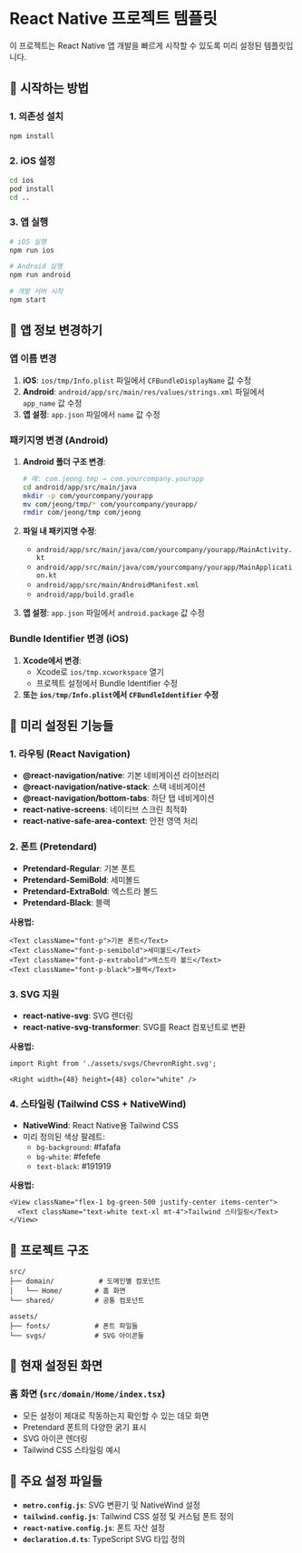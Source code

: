 # React Native 프로젝트 템플릿

이 프로젝트는 React Native 앱 개발을 빠르게 시작할 수 있도록 미리 설정된 템플릿입니다.

## 🚀 시작하는 방법

### 1. 의존성 설치
```bash
npm install
```

### 2. iOS 설정
```bash
cd ios
pod install
cd ..
```

### 3. 앱 실행
```bash
# iOS 실행
npm run ios

# Android 실행
npm run android

# 개발 서버 시작
npm start
```

## 📱 앱 정보 변경하기

### 앱 이름 변경
1. **iOS**: `ios/tmp/Info.plist` 파일에서 `CFBundleDisplayName` 값 수정
2. **Android**: `android/app/src/main/res/values/strings.xml` 파일에서 `app_name` 값 수정
3. **앱 설정**: `app.json` 파일에서 `name` 값 수정

### 패키지명 변경 (Android)
1. **Android 폴더 구조 변경**:
   ```bash
   # 예: com.jeong.tmp → com.yourcompany.yourapp
   cd android/app/src/main/java
   mkdir -p com/yourcompany/yourapp
   mv com/jeong/tmp/* com/yourcompany/yourapp/
   rmdir com/jeong/tmp com/jeong
   ```

2. **파일 내 패키지명 수정**:
   - `android/app/src/main/java/com/yourcompany/yourapp/MainActivity.kt`
   - `android/app/src/main/java/com/yourcompany/yourapp/MainApplication.kt`
   - `android/app/src/main/AndroidManifest.xml`
   - `android/app/build.gradle`

3. **앱 설정**: `app.json` 파일에서 `android.package` 값 수정

### Bundle Identifier 변경 (iOS)
1. **Xcode에서 변경**:
   - Xcode로 `ios/tmp.xcworkspace` 열기
   - 프로젝트 설정에서 Bundle Identifier 수정
2. **또는 `ios/tmp/Info.plist`에서 `CFBundleIdentifier` 수정**

## 🚀 미리 설정된 기능들

### 1. 라우팅 (React Navigation)
- **@react-navigation/native**: 기본 네비게이션 라이브러리
- **@react-navigation/native-stack**: 스택 네비게이션
- **@react-navigation/bottom-tabs**: 하단 탭 네비게이션
- **react-native-screens**: 네이티브 스크린 최적화
- **react-native-safe-area-context**: 안전 영역 처리

### 2. 폰트 (Pretendard)
- **Pretendard-Regular**: 기본 폰트
- **Pretendard-SemiBold**: 세미볼드
- **Pretendard-ExtraBold**: 엑스트라 볼드
- **Pretendard-Black**: 블랙

**사용법:**
```tsx
<Text className="font-p">기본 폰트</Text>
<Text className="font-p-semibold">세미볼드</Text>
<Text className="font-p-extrabold">엑스트라 볼드</Text>
<Text className="font-p-black">블랙</Text>
```

### 3. SVG 지원
- **react-native-svg**: SVG 렌더링
- **react-native-svg-transformer**: SVG를 React 컴포넌트로 변환

**사용법:**
```tsx
import Right from './assets/svgs/ChevronRight.svg';

<Right width={48} height={48} color="white" />
```

### 4. 스타일링 (Tailwind CSS + NativeWind)
- **NativeWind**: React Native용 Tailwind CSS
- 미리 정의된 색상 팔레트:
  - `bg-background`: #fafafa
  - `bg-white`: #fefefe
  - `text-black`: #191919

**사용법:**
```tsx
<View className="flex-1 bg-green-500 justify-center items-center">
  <Text className="text-white text-xl mt-4">Tailwind 스타일링</Text>
</View>
```

## 📁 프로젝트 구조

```
src/
├── domain/           # 도메인별 컴포넌트
│   └── Home/        # 홈 화면
└── shared/          # 공통 컴포넌트

assets/
├── fonts/           # 폰트 파일들
└── svgs/            # SVG 아이콘들
```

## 📱 현재 설정된 화면

### 홈 화면 (`src/domain/Home/index.tsx`)
- 모든 설정이 제대로 작동하는지 확인할 수 있는 데모 화면
- Pretendard 폰트의 다양한 굵기 표시
- SVG 아이콘 렌더링
- Tailwind CSS 스타일링 예시

## 🔧 주요 설정 파일들

- **`metro.config.js`**: SVG 변환기 및 NativeWind 설정
- **`tailwind.config.js`**: Tailwind CSS 설정 및 커스텀 폰트 정의
- **`react-native.config.js`**: 폰트 자산 설정
- **`declaration.d.ts`**: TypeScript SVG 타입 정의

